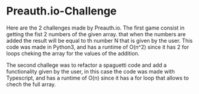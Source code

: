 # Preauth.io-Challenge

Here are the 2 challenges made by Preauth.io. 
The first game consist in getting the fist 2 numbers of the given array. that when the numbers are added the result will be equal to th number N that is given by the user. This code was made in Python3, and has a runtime of O(n^2) since it has 2 for loops cheking the array for the values of the addition.

The second challege was to refactor a spaguetti code and add a functionality given by the user, in this case the code was made with Typescript, and has a runtime of O(n) since it has a for loop that allows to chech the full array.

